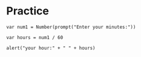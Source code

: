 # Practice

```
var num1 = Number(prompt("Enter your minutes:"))

var hours = num1 / 60

alert("your hour:" + " " + hours)
```